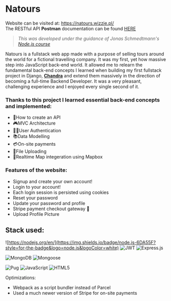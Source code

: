 # Natours

Website can be visited at: https://natours.wizzie.pl/  
The RESTful API **Postman** documentation can be found [HERE](https://www.postman.com/altimetry-operator-83778665/workspace/natours-public/collection/27584367-0364f169-a07e-493c-a16c-cddc72b096f4?action=share&creator=27584367)  

> *This was developed under the guidance of *Jonas Schmedtmann's* [Node.js course](https://www.udemy.com/course/nodejs-express-mongodb-bootcamp/)* 

Natours is a fullstack web app made with a purpose of selling tours around the world for a fictional travelling company. It was my first, yet how massive step into JavaScript back-end world. It allowed me to relearn the fundamental back-end concepts I learned when building my first fullstack project in Django, **[Chandra](https://github.com/Wisieneu/chandra)** and extend them massively in the direction of becoming a full-time Backend Developer. It was a very pleasant, challenging experience and I enjoyed every single second of it. 

### Thanks to this project I learned essential back-end concepts and implemented:
- 📃How to create an API
- 🎮MVC Architecture
- 👩‍💻User Authentication
- 📚Data Modelling
- 💳On-site payments
- 🤳File Uploading
- 📌Realtime Map integeration using Mapbox

### Features of the website:
+  Signup and create your own account! 
+  Login to your account! 
+  Each login session is persisted using cookies
+  Reset your password
+  Update your password and profile
+  Stripe payment checkout gateway 💸
+  Upload Profile Picture 
  
## Stack used:
![https://nodejs.org/en/](https://img.shields.io/badge/node.js-6DA55F?style=for-the-badge&logo=node.js&logoColor=white) ![JWT](https://img.shields.io/badge/JWT-black?style=for-the-badge&logo=JSON%20web%20tokens) ![Express.js](https://img.shields.io/badge/express.js-%23404d59.svg?style=for-the-badge&logo=express&logoColor=%2361DAFB)

![MongoDB](https://img.shields.io/badge/MongoDB-%234ea94b.svg?style=for-the-badge&logo=mongodb&logoColor=white)  ![Mongoose](https://img.shields.io/badge/Mongoose-A72828?style=for-the-badge&logo=mongoose&logoColor=white)

![Pug](https://img.shields.io/badge/Pug-FFF?style=for-the-badge&logo=pug&logoColor=A86454)  ![JavaScript](https://img.shields.io/badge/javascript-%23323330.svg?style=for-the-badge&logo=javascript&logoColor=%23F7DF1E)  ![HTML5](https://img.shields.io/badge/html5-%23E34F26.svg?style=for-the-badge&logo=html5&logoColor=white)  

Optimizations:
- Webpack as a script bundler instead of Parcel  
- Used a much newer version of Stripe for on-site payments
